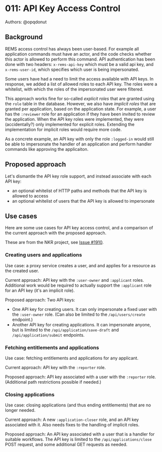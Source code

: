 # 011: API Key Access Control

Authors: @opqdonut

## Background

REMS access control has always been user-based. For example all
application commands must have an actor, and the code checks whether
this actor is allowed to perform this command. API authentication has
been done with two headers: `x-rems-api-key` which must be a valid api
key, and `x-rems-user-id`, which specifies which user is being
impersonated.

Some users have had a need to limit the access available with API
keys. In response, we added a list of allowed roles to each API key.
The roles were a whitelist, with which the roles of the impersonated
user were filtered.

This approach works fine for so-called _explicit roles_ that are
granted using the `role` table in the database. However, we also have
_implicit roles_ that are granted per application, based on the
application state. For example, a user has the `:reviewer` role for an
application if they have been invited to review the application. When
the API key roles were implemented, they were (accidentally?) only
implemented for explicit roles. Extending the implementation for
implicit roles would require more code.

As a concrete example, an API key with only the role `:logged-in`
would still be able to impersonate the handler of an application and
perform handler commands like approving the applicaiton.

## Proposed approach

Let's dismantle the API key role support, and instead associate with
each API key:

- an optional whitelist of HTTP paths and methods that the API key is allowed to access
- an optional whitelist of users that the API key is allowed to impersonate

## Use cases

Here are some use cases for API key access control, and a comparison
of the current approach with the proposed approach.

These are from the NKR project, see
[Issue #1910](https://github.com/CSCfi/rems/issues/1910).

### Creating users and applications

Use case: a proxy service creates a user, and and applies for a
resource as the created user.

Current approach: API key with the `:user-owner` and `:applicant`
roles. Additional work would be required to actually support the
`:applicant` role for an API key (it's an implicit role).

Proposed approach: Two API keys:

- One API key for creating users. It can only impersonate a fixed user
  with the `:user-owner` role. (Can also be limited to the
  `/api/users/create` endpoint.)
- Another API key for creating applications. It can impersonate
  anyone, but is limited to the `/api/application/save-draft` and
  `/api/application/submit` endpoints.

### Fetching entitlements and applications

Use case: fetching entitlements and applications for any applicant.

Current approach: API key with the `:reporter` role.

Proposed approach: API key associated with a user with the `:reporter`
role. (Additional path restrictions possible if needed.)

### Closing applications

Use case: closing applications (and thus ending entitlements) that are no longer needed.

Current approach: A new `:application-closer` role, and an API key
associated with it. Also needs fixes to the handling of implicit
roles.

Proposed approach: An API key associated with a user that is a handler
for suitable workflows. The API key is limited to the
`/api/applications/close` POST request, and some additional GET
requests as needed.

